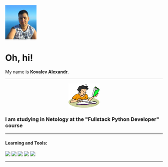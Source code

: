 <div id="header" align="left">
  <img src="logo-small.jpg" width="100"/>
</div>

# Oh, hi!
My name is **Kovalev Alexandr**.

---
<div id="header" align="center">
  <img src="logo.png" width="100"/>
</div>

### I am studying in Netology at the "Fullstack Python Developer" course

---
 
#### Learning and Tools:
<div id="header" align="left">
  <img src="https://git-scm.com/images/logos/downloads/Git-Icon-1788C.png" width="30"/>
  <img src="https://devhero.app/images/project-2.png" width="40"/>
  <img src="https://cdn.icon-icons.com/icons2/112/PNG/96/python_18894.png" width="40"/>
  <img src="https://img.icons8.com/?size=1x&id=21813&format=png" width="40"/>
  <img src="https://habrastorage.org/getpro/habr/hub/c7b/d1f/e2c/c7bd1fe2caaab0146447a554bd9c3712.jpg" width="40"/>
</div>

---
<img src="https://komarev.com/ghpvc/?username=Kovalev-Alexandr&style=flat-square&color=blue" alt=""/>
